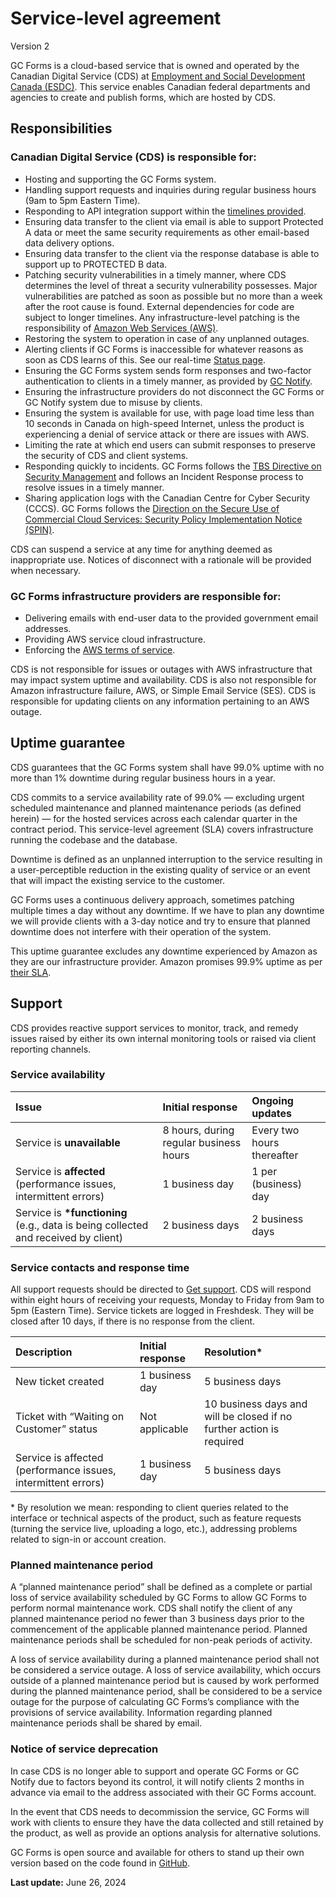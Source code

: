 # Service-level agreement

Version 2

GC Forms is a cloud-based service that is owned and operated by the Canadian Digital Service (CDS) at [Employment and Social Development Canada (ESDC)](https://www.canada.ca/en/employment-social-development.html). This service enables Canadian federal departments and agencies to create and publish forms, which are hosted by CDS.

## Responsibilities

### Canadian Digital Service (CDS) is responsible for:

- Hosting and supporting the GC Forms system.
- Handling support requests and inquiries during regular business hours (9am to 5pm Eastern Time).
- Responding to API integration support within the [timelines provided](#service-contacts-and-response-time).
- Ensuring data transfer to the client via email is able to support Protected A data or meet the same security requirements as other email-based data delivery options.
- Ensuring data transfer to the client via the response database is able to support up to PROTECTED B data.
- Patching security vulnerabilities in a timely manner, where CDS determines the level of threat a security vulnerability possesses. Major vulnerabilities are patched as soon as possible but no more than a week after the root cause is found. External dependencies for code are subject to longer timelines. Any infrastructure-level patching is the responsibility of [Amazon Web Services (AWS)](https://aws.amazon.com/service-terms/).
- Restoring the system to operation in case of any unplanned outages.
- Alerting clients if GC Forms is inaccessible for whatever reasons as soon as CDS learns of this. See our real-time [Status page](https://status-statut.cds-snc.ca/history/gc-forms-formulaires-gc).
- Ensuring the GC Forms system sends form responses and two-factor authentication to clients in a timely manner, as provided by [GC Notify](https://notification.canada.ca/service-level-agreement).
- Ensuring the infrastructure providers do not disconnect the GC Forms or GC Notify system due to misuse by clients.
- Ensuring the system is available for use, with page load time less than 10 seconds in Canada on high-speed Internet, unless the product is experiencing a denial of service attack or there are issues with AWS.
- Limiting the rate at which end users can submit responses to preserve the security of CDS and client systems.
- Responding quickly to incidents. GC Forms follows the [TBS Directive on Security Management](https://www.tbs-sct.canada.ca/pol/doc-eng.aspx?id=32611) and follows an Incident Response process to resolve issues in a timely manner.
- Sharing application logs with the Canadian Centre for Cyber Security (CCCS). GC Forms follows the [Direction on the Secure Use of Commercial Cloud Services: Security Policy Implementation Notice (SPIN)](https://www.canada.ca/en/government/system/digital-government/digital-government-innovations/cloud-services/direction-secure-use-commercial-cloud-services-spin.html).

CDS can suspend a service at any time for anything deemed as inappropriate use. Notices of disconnect with a rationale will be provided when necessary.

### GC Forms infrastructure providers are responsible for:

- Delivering emails with end-user data to the provided government email addresses.
- Providing AWS service cloud infrastructure.
- Enforcing the [AWS terms of service](https://aws.amazon.com/service-terms/).

CDS is not responsible for issues or outages with AWS infrastructure that may impact system uptime and availability. CDS is also not responsible for Amazon infrastructure failure, AWS, or Simple Email Service (SES). CDS is responsible for updating clients on any information pertaining to an AWS outage.

## Uptime guarantee

CDS guarantees that the GC Forms system shall have 99.0% uptime with no more than 1% downtime during regular business hours in a year.

CDS commits to a service availability rate of 99.0% — excluding urgent scheduled maintenance and planned maintenance periods (as defined herein) — for the hosted services across each calendar quarter in the contract period. This service-level agreement (SLA) covers infrastructure running the codebase and the database.

Downtime is defined as an unplanned interruption to the service resulting in a user-perceptible reduction in the existing quality of service or an event that will impact the existing service to the customer.

GC Forms uses a continuous delivery approach, sometimes patching multiple times a day without any downtime. If we have to plan any downtime we will provide clients with a 3-day notice and try to ensure that planned downtime does not interfere with their operation of the system.

This uptime guarantee excludes any downtime experienced by Amazon as they are our infrastructure provider. Amazon promises 99.9% uptime as per [their SLA](https://aws.amazon.com/messaging/sla/).

## Support

CDS provides reactive support services to monitor, track, and remedy issues raised by either its own internal monitoring tools or raised via client reporting channels.

### Service availability

| Issue                                                                               | Initial response                       | Ongoing updates            |
| :---------------------------------------------------------------------------------- | :------------------------------------- | :------------------------- |
| Service is **unavailable**                                                          | 8 hours, during regular business hours | Every two hours thereafter |
| Service is **affected** (performance issues, intermittent errors)                   | 1 business day                         | 1 per (business) day       |
| Service is **\*functioning** (e.g., data is being collected and received by client) | 2 business days                        | 2 business days            |

### Service contacts and response time

All support requests should be directed to [Get support](/en/support). CDS will respond within eight hours of receiving your requests, Monday to Friday from 9am to 5pm (Eastern Time). Service tickets are logged in Freshdesk. They will be closed after 10 days, if there is no response from the client.

| Description                                                   | Initial response | Resolution\*                                                         |
| :------------------------------------------------------------ | :--------------- | :------------------------------------------------------------------- |
| New ticket created                                            | 1 business day   | 5 business days                                                      |
| Ticket with “Waiting on Customer” status                      | Not applicable   | 10 business days and will be closed if no further action is required |
| Service is affected (performance issues, intermittent errors) | 1 business day   | 5 business days                                                      |

\* By resolution we mean: responding to client queries related to the interface or technical aspects of the product, such as feature requests (turning the service live, uploading a logo, etc.), addressing problems related to sign-in or account creation.

### Planned maintenance period

A “planned maintenance period” shall be defined as a complete or partial loss of service availability scheduled by GC Forms to allow GC Forms to perform normal maintenance work. CDS shall notify the client of any planned maintenance period no fewer than 3 business days prior to the commencement of the applicable planned maintenance period. Planned maintenance periods shall be scheduled for non-peak periods of activity.

A loss of service availability during a planned maintenance period shall not be considered a service outage. A loss of service availability, which occurs outside of a planned maintenance period but is caused by work performed during the planned maintenance period, shall be considered to be a service outage for the purpose of calculating GC Forms’s compliance with the provisions of service availability. Information regarding planned maintenance periods shall be shared by email.

### Notice of service deprecation

In case CDS is no longer able to support and operate GC Forms or GC Notify due to factors beyond its control, it will notify clients 2 months in advance via email to the address associated with their GC Forms account.

In the event that CDS needs to decommission the service, GC Forms will work with clients to ensure they have the data collected and still retained by the product, as well as provide an options analysis for alternative solutions.

GC Forms is open source and available for others to stand up their own version based on the code found in [GitHub](https://github.com/cds-snc/platform-forms-client).

**Last update:** June 26, 2024
